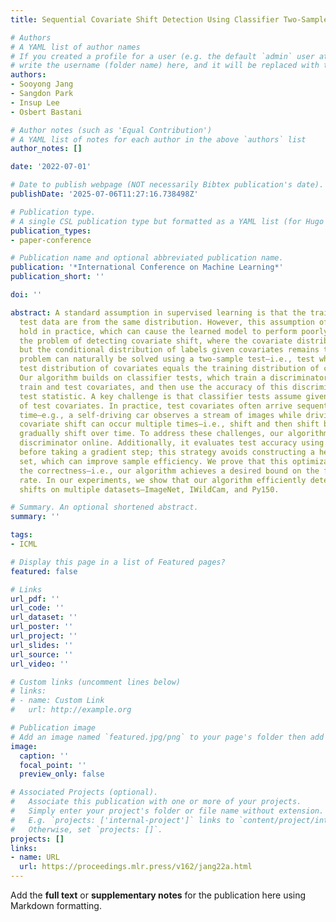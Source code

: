 ```yaml
---
title: Sequential Covariate Shift Detection Using Classifier Two-Sample Tests

# Authors
# A YAML list of author names
# If you created a profile for a user (e.g. the default `admin` user at `content/authors/admin/`), 
# write the username (folder name) here, and it will be replaced with their full name and linked to their profile.
authors:
- Sooyong Jang
- Sangdon Park
- Insup Lee
- Osbert Bastani

# Author notes (such as 'Equal Contribution')
# A YAML list of notes for each author in the above `authors` list
author_notes: []

date: '2022-07-01'

# Date to publish webpage (NOT necessarily Bibtex publication's date).
publishDate: '2025-07-06T11:27:16.738498Z'

# Publication type.
# A single CSL publication type but formatted as a YAML list (for Hugo requirements).
publication_types:
- paper-conference

# Publication name and optional abbreviated publication name.
publication: '*International Conference on Machine Learning*'
publication_short: ''

doi: ''

abstract: A standard assumption in supervised learning is that the training data and
  test data are from the same distribution. However, this assumption often fails to
  hold in practice, which can cause the learned model to perform poorly. We consider
  the problem of detecting covariate shift, where the covariate distribution shifts
  but the conditional distribution of labels given covariates remains the same. This
  problem can naturally be solved using a two-sample test—i.e., test whether the current
  test distribution of covariates equals the training distribution of covariates.
  Our algorithm builds on classifier tests, which train a discriminator to distinguish
  train and test covariates, and then use the accuracy of this discriminator as a
  test statistic. A key challenge is that classifier tests assume given a fixed set
  of test covariates. In practice, test covariates often arrive sequentially over
  time—e.g., a self-driving car observes a stream of images while driving. Furthermore,
  covariate shift can occur multiple times—i.e., shift and then shift back later or
  gradually shift over time. To address these challenges, our algorithm trains the
  discriminator online. Additionally, it evaluates test accuracy using each new covariate
  before taking a gradient step; this strategy avoids constructing a held-out test
  set, which can improve sample efficiency. We prove that this optimization preserves
  the correctness—i.e., our algorithm achieves a desired bound on the false positive
  rate. In our experiments, we show that our algorithm efficiently detects covariate
  shifts on multiple datasets—ImageNet, IWildCam, and Py150.

# Summary. An optional shortened abstract.
summary: ''

tags:
- ICML

# Display this page in a list of Featured pages?
featured: false

# Links
url_pdf: ''
url_code: ''
url_dataset: ''
url_poster: ''
url_project: ''
url_slides: ''
url_source: ''
url_video: ''

# Custom links (uncomment lines below)
# links:
# - name: Custom Link
#   url: http://example.org

# Publication image
# Add an image named `featured.jpg/png` to your page's folder then add a caption below.
image:
  caption: ''
  focal_point: ''
  preview_only: false

# Associated Projects (optional).
#   Associate this publication with one or more of your projects.
#   Simply enter your project's folder or file name without extension.
#   E.g. `projects: ['internal-project']` links to `content/project/internal-project/index.md`.
#   Otherwise, set `projects: []`.
projects: []
links:
- name: URL
  url: https://proceedings.mlr.press/v162/jang22a.html
---
```


Add the **full text** or **supplementary notes** for the publication here using Markdown formatting.
